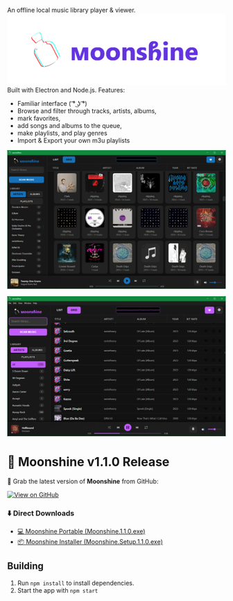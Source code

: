 An offline local music library player & viewer. 
![Alt Text](https://github.com/eerietheery/moonshine/blob/main/assets/images/moonshinebanner.png)
Built with Electron and Node.js. 
Features:
- Familiar interface ( ͡° ͜ʖ ͡°)
- Browse and filter through tracks, artists, albums,
- mark favorites,
- add songs and albums to the queue,
- make playlists, and play genres
- Import & Export your own m3u playlists


![Alt text](https://github.com/eerietheery/moonshine/blob/main/assets/images/sample3.png)

![Alt text](https://github.com/eerietheery/moonshine/blob/main/assets/images/sample1.png)

# 🌙 Moonshine v1.1.0 Release
🚀 Grab the latest version of **Moonshine** from GitHub:

[![View on GitHub](https://img.shields.io/badge/GitHub-Release-blue?logo=github)](https://github.com/eerietheery/moonshine/releases/tag/1.10)

### ⬇️ Direct Downloads
- [💻 Moonshine Portable (Moonshine.1.1.0.exe)](https://github.com/eerietheery/moonshine/releases/download/1.10/Moonshine.1.1.0.exe)  
- [📦 Moonshine Installer (Moonshine.Setup.1.1.0.exe)](https://github.com/eerietheery/moonshine/releases/download/1.10/Moonshine.Setup.1.1.0.exe)

## Building 
1. Run `npm install` to install dependencies.
2. Start the app with `npm start`
